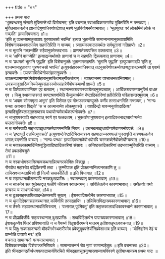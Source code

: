 +++
title = "०१"

+++
प्रथमः पादः  
‘भूतबन्धस्तु संसारो मुक्तिस्तेभ्यो विमोचनम्' इति वचनात् स्वाभाविकमरणमेव मुक्तिरिति न मन्तव्यम् । मुक्तिसाधनत्वेन   ज्ञानादिगुणाधिक्योपदेशात् मरणे भूतवियोगस्यैवाभावात् । ‘भूतयुक्तः परं लोकमिमं लोकं च गच्छति' इत्यादिवचनात् ॥1॥  
‘इति तु पञ्चम्यामाहुतावापः पुरुषवचसो भवन्ति' इत्यत्र भूतानीति सामान्यनामानुक्त्वापामिति विशेषनामकथनादपामेव सहगतिरिति न वाच्यम्  । त्र्यात्मकत्वादपामर्थतः सर्वभूतानां गतिप्राप्तेः ॥2॥  
न च भूतानि गच्छन्तीति सहैवानुक्तेस्तदभावः । प्राणगतेरुपपत्तित उक्तत्वात् ॥3॥  
न च ‘अग्निं वागप्येति' इत्याद्यन्यथोक्तेः प्राणानां च न सहगतिः द्विरूपत्वात् प्राणानाम् ॥4॥  
न च ‘प्रथमतो भूतानि जुह्वति' इति विशेषानुक्तेः भूतानामसहगतिः ‘भूतानि जुह्वति' इत्युपक्रमादपि ‘इति तु पञ्चम्यामाहुतावापः पुरुषवचसो  भवन्ति' इत्युपसंहारस्याधिक्यात् तदनुसारेणोपक्रमोक्तश्रद्धाशब्दस्यापि ता एवार्थ इत्यापत्तेः । उपक्रमविरोधेनोपसंहारानुपपत्तेः ।   
उपक्रमप्रामाण्यार्थमेवोपसंहारानुसारित्वमङ्गीकर्तव्यम् । व्याख्यानस्य पश्चात्तनत्वनियमात् ।   
उपक्रमानुसारित्वनियमेप्युपसंहारस्योपसंहारेणैवोपक्रमार्थो ज्ञायते ॥5॥  
न च विशेषाश्रवणनियम एव बलवान् । स्थानान्तरश्रवणस्याप्येतदनुरूपत्वात् । आर्थिकश्रवणमप्यनुक्तिं बाधत एव । किमु स्थानान्तरगतं  स्पष्टश्रवणमिति कैमुत्यार्थमेव नेष्टादिकारिणां प्रतीतेरिति परिहारान्तरमुक्तम् ॥6॥  
न च ‘अपाम सोमममृता अभूम' इति विशेषत एव मोक्षफलस्याप्युक्तेः कर्मैव तत्साधनमिति मन्तव्यम् । ‘नान्यः पन्थाः अयनाय विद्यते'
‘स च आत्मानामेव लोकमुपास्ते । यावदिन्द्रो यावन्मनुर्यावदादित्यः' इत्यादिश्रुतिबलादमृतशब्दस्य यथायोग्यमेवार्थकल्पनोपपत्तेः  ॥7॥  
न  चानुशयस्यापि सहभावात् स्वर्ग एव फलदत्वम् । भुक्तशेषानुशयवान् इत्यादिवचनाद्यथायोग्यमेव फलदानोपपत्तेः ॥8॥  
न च मार्गस्यापि सहभावाद्यथागतमेवागमनमिति नियमः । वचनबलाद्यथायोग्यमेवागमनोपपत्तेः ॥9॥  
न च ‘इष्टापूर्ते दत्तमित्युपासते' इत्युपशब्देनेष्टादिभिराचारस्य सहपाठाच्चरणफलं पुनरावृत्तिं करणफलत्वेन भ्रमात् वदन्तीति वाच्यम्   । ‘नान्यः पन्थाः' इत्यादिवचनादेवोभयोरपि चरणशब्देनैवोक्तेर्योग्यत्वात् ॥10॥  
न च भयफलकामादिमिश्रबुद्धित्वादिष्टादिकारिणां संसारः । अनिष्टकादिकारिणां तदभावान्मुक्तिरिति वाच्यम् । तेषां प्रबलदोषश्रुतेः   
॥11॥  
न च नरकभोगस्यानित्यत्वकथनान्नित्यनरकोक्तिः विरुद्धा ।  
रौरवोथ महांश्चैव वह्निर्वैतरणी तथा । कुम्भीपाक इति प्रोक्तान्यनित्यनरकाणि तु ॥  
तामिस्रश्चान्धतामिस्रो द्वौ नित्यौ सम्प्रकीर्तितौ ॥ इति विभागात् ॥12॥  
न च सहस्थानादीशस्यापि नरकदुःखप्राप्तिः । स्वातन्त्र्यात् कारणाभावात् ॥13॥  
न च साधनेन सह श्रुतेस्तद्वत् फलेपि जीवस्य स्वातन्त्र्यम् । अविहितत्वेन कारणाभावात् । अथैतयोः पथोः इत्यस्य च साधनार्थत्वात् ॥14॥  
न च दुःखसहस्थायित्वादन्धेतमस्यपि सुखम् । ईशस्याप्रियत्वेनैव कारणाभावात् ॥15॥  
न च धूमादिदेवतासहावस्थानात् कर्मिणोपि तत्पदप्राप्तिः । तन्निमित्तविद्याख्यकारणाभावात् ॥16॥  
न च तैस्तैः सहावस्थानादतिचिरत्वम् । ‘वत्सरात् पूर्वमेवतु' इति क्लृप्तकालादधिकावस्थाने कारणाभावात् ॥17॥  
न च व्रीह्यादिजीवैः सहावस्थानात् दुःखप्राप्तिः । शब्दविहितत्वेन पापाख्यकारणाभावात् ॥18॥  
ईशक्लृत्प्यैव पितरं प्रविश्यायाति न च वैयर्थ्य पितृशरीरगमने मातरम् इतीशक्लृप्तत्ववचनात् ॥19॥  
न च पितुः सकाशादन्यतो वौदर्यगर्भस्थशरीरमेव प्रवेष्टुमुपपत्तेर्योनिप्रवेशाभाव इति वाच्यम् । ‘योनिद्वारेण देहं च प्राप्नोति प्रायशो नरः' इति   
वचनात् सामान्यतो गत्यन्तराभावात् ।  
विशेषकारणादेव विशेषाज्जनिरिष्यते । सामान्यजननं चैव नृणां सामान्यहेतुतः ॥ इति वचनाच्च ॥20॥       
इति श्रीमदानन्दतीर्थभगवत्पादाचार्यविरचिते श्रीमद्ब्रह्मसूत्रनुव्याख्यान्यायविवरणे तृतीयाध्यायस्य प्रथमः पादः ॥  
